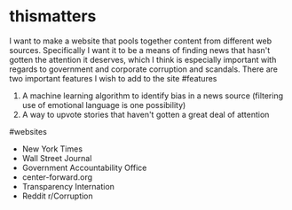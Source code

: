 # thismatters
I want to make a website that pools together content from different web sources. 
Specifically I want it to be a means of finding news that hasn't gotten the attention it deserves, which I think is especially important with regards to government and corporate corruption and scandals. 
There are two important features I wish to add to the site
#features
<ol>
  <li> A machine learning algorithm to identify bias in a news source (filtering use of emotional language is one possibility) </li>
  <li> A way to upvote stories that haven't gotten a great deal of attention
</ol>
#websites
<ul>
  <li> New York Times </li>
  <li> Wall Street Journal </li>
  <li> Government Accountability Office </li>
  <li> center-forward.org </li>
  <li> Transparency Internation </li>
  <li> Reddit r/Corruption
</ul>
